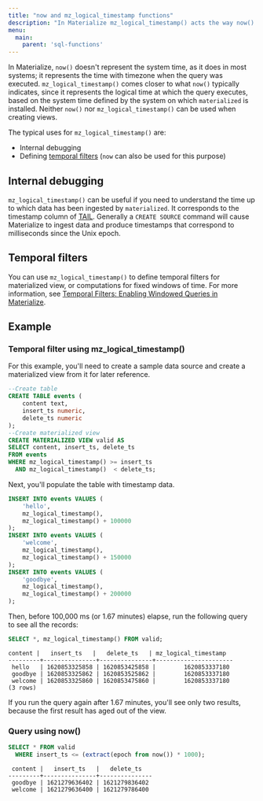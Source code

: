 ```yaml
---
title: "now and mz_logical_timestamp functions"
description: "In Materialize mz_logical_timestamp() acts the way now() does in most systems."
menu:
  main:
    parent: 'sql-functions'
---
```


In Materialize, `now()` doesn't represent the system time, as it does in most systems; it represents the time with timezone when the query was executed. `mz_logical_timestamp()` comes closer to what `now()` typically indicates, since it represents the logical time at which the query executes, based on the system time defined by the system on which `materialized` is installed. Neither `now()` nor `mz_logical_timestamp()` can be used when creating views.

The typical uses for `mz_logical_timestamp()` are:

* Internal debugging
* Defining [temporal filters](https://materialize.com/temporal-filters/) (`now` can also be used for this purpose)

## Internal debugging

`mz_logical_timestamp()` can be useful if you need to understand the time up to which data has been ingested by `materialized`. It corresponds to the timestamp column of [TAIL](/sql/tail). Generally a `CREATE SOURCE` command will cause Materialize to ingest data and produce timestamps that correspond to milliseconds since the Unix epoch.

## Temporal filters

You can use `mz_logical_timestamp()` to define temporal filters for materialized view, or computations for fixed windows of time. For more information, see [Temporal Filters: Enabling Windowed Queries in Materialize](https://materialize.com/temporal-filters/).

## Example

### Temporal filter using mz_logical_timestamp()

For this example, you'll need to create a sample data source and create a materialized view from it for later reference.

```sql
--Create table
CREATE TABLE events (
    content text,
    insert_ts numeric,
    delete_ts numeric
);
--Create materialized view
CREATE MATERIALIZED VIEW valid AS
SELECT content, insert_ts, delete_ts
FROM events
WHERE mz_logical_timestamp() >= insert_ts
  AND mz_logical_timestamp()  < delete_ts;
```

Next, you'll populate the table with timestamp data.

```sql
INSERT INTO events VALUES (
    'hello',
    mz_logical_timestamp(),
    mz_logical_timestamp() + 100000
);
INSERT INTO events VALUES (
    'welcome',
    mz_logical_timestamp(),
    mz_logical_timestamp() + 150000
);
INSERT INTO events VALUES (
    'goodbye',
    mz_logical_timestamp(),
    mz_logical_timestamp() + 200000
);
```

Then, before 100,000 ms (or 1.67 minutes) elapse, run the following query to see all the records:

```sql
SELECT *, mz_logical_timestamp() FROM valid;
```
```nofmt
content |   insert_ts   |   delete_ts   | mz_logical_timestamp
---------+---------------+---------------+----------------------
 hello   | 1620853325858 | 1620853425858 |        1620853337180
 goodbye | 1620853325862 | 1620853525862 |        1620853337180
 welcome | 1620853325860 | 1620853475860 |        1620853337180
(3 rows)
```

If you run the query again after 1.67 minutes, you'll see only two results, because the first result has aged out of the view.

### Query using now()

```sql
SELECT * FROM valid
  WHERE insert_ts <= (extract(epoch from now()) * 1000);
```
```nofmt
 content |   insert_ts   |   delete_ts
---------+---------------+---------------
 goodbye | 1621279636402 | 1621279836402
 welcome | 1621279636400 | 1621279786400
```
